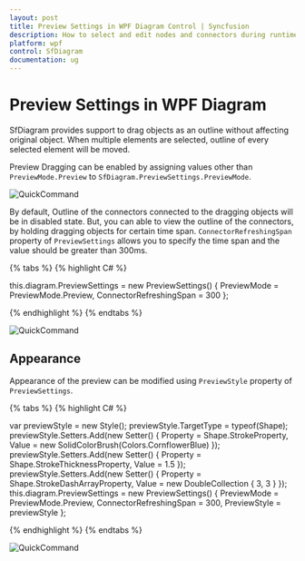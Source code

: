 ```yaml
---
layout: post
title: Preview Settings in WPF Diagram Control | Syncfusion
description: How to select and edit nodes and connectors during runtime and how to arrange the node and connectors while dragging?
platform: wpf
control: SfDiagram
documentation: ug
---
```

# Preview Settings in WPF Diagram

SfDiagram provides support to drag objects as an outline without affecting original object. When multiple elements are selected, outline of every selected element will be moved.

Preview Dragging can be enabled by assigning values other than `PreviewMode.Preview` to `SfDiagram.PreviewSettings.PreviewMode`.

![QuickCommand](Interaction/Interaction_images/QuickCommand_img.png)

By default, Outline of the connectors connected to the dragging objects will be in disabled state. But, you can able to view the outline of the connectors, by holding dragging objects for certain time span. `ConnectorRefreshingSpan` property of `PreviewSettings` allows you to specify the time span and the value should be greater than 300ms.

{% tabs %}
{% highlight C# %}

this.diagram.PreviewSettings = new PreviewSettings() { PreviewMode = PreviewMode.Preview, ConnectorRefreshingSpan = 300 };

{% endhighlight %}
{% endtabs %}

![QuickCommand](Interaction/Interaction_images/QuickCommand_img2.png)

## Appearance

Appearance of the preview can be modified using `PreviewStyle` property of `PreviewSettings`.

{% tabs %}
{% highlight C# %}

var previewStyle = new Style();
previewStyle.TargetType = typeof(Shape);
previewStyle.Setters.Add(new Setter() 
{ 
    Property = Shape.StrokeProperty, 
    Value = new SolidColorBrush(Colors.CornflowerBlue) 
});
previewStyle.Setters.Add(new Setter()
{
    Property = Shape.StrokeThicknessProperty, 
    Value = 1.5
});
previewStyle.Setters.Add(new Setter()
{ 
    Property = Shape.StrokeDashArrayProperty, 
    Value = new DoubleCollection { 3, 3 }
});
this.diagram.PreviewSettings = new PreviewSettings() 
{ 
    PreviewMode = PreviewMode.Preview, 
    ConnectorRefreshingSpan = 300, 
    PreviewStyle = previewStyle
};

{% endhighlight %}
{% endtabs %}

![QuickCommand](Interaction/Interaction_images/QuickCommand_img3.png)
